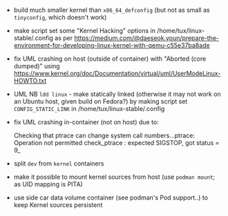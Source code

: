 * build much smaller kernel than `x86_64_defconfig` (but not as small as `tinyconfig`, which doesn't work)

* make script set some "Kernel Hacking" options in /home/tux/linux-stable/.config as per
  https://medium.com/@daeseok.youn/prepare-the-environment-for-developing-linux-kernel-with-qemu-c55e37ba8ade

* fix UML crashing on host (outside of container) with "Aborted (core dumped)" using
  https://www.kernel.org/doc/Documentation/virtual/uml/UserModeLinux-HOWTO.txt

* UML NB `ldd linux` - make statically linked (otherwise it may not work on an Ubuntu host, given build on Fedora?)
  by making script set `CONFIG_STATIC_LINK` in /home/tux/linux-stable/.config

* fix UML crashing in-container (not on host) due to:

    Checking that ptrace can change system call numbers...ptrace: Operation not permitted
    check_ptrace : expected SIGSTOP, got status = 9_

* split `dev` from `kernel` containers
* make it possible to mount kernel sources from host (use `podman mount`; as UID mapping is PITA)
* use side car data volume container (see podman's Pod support..) to keep Kernel sources persistent
